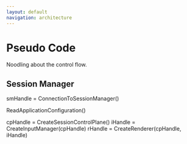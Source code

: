 ```yaml
---
layout: default
navigation: architecture
---
```


# Pseudo Code
Noodling about the control flow.

## Session Manager

  smHandle = ConnectionToSessionManager()

  ReadApplicationConfiguration()

  cpHandle = CreateSessionControlPlane()
  iHandle = CreateInputManager(cpHandle)
  rHandle = CreateRenderer(cpHandle, iHandle)



<!-- vim: ts=2 sw=2 ai et spell
-->
